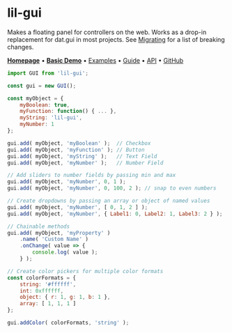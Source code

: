 # lil-gui

Makes a floating panel for controllers on the web. Works as a drop-in replacement for dat.gui in most projects. See [Migrating](https://lil-gui.georgealways.com/#Migrating) for a list of breaking changes.

[**Homepage**](https://lil-gui.georgealways.com/) •
[**Basic Demo**](https://lil-gui.georgealways.com/examples/basic/) •
[Examples](https://lil-gui.georgealways.com/#Examples) •
[Guide](https://lil-gui.georgealways.com/#Guide) •
[API](https://lil-gui.georgealways.com/#API) •
[GitHub](https://github.com/georgealways/lil-gui)

```js
import GUI from 'lil-gui'; 

const gui = new GUI();

const myObject = {
	myBoolean: true,
	myFunction: function() { ... },
	myString: 'lil-gui',
	myNumber: 1
};

gui.add( myObject, 'myBoolean' );  // Checkbox
gui.add( myObject, 'myFunction' ); // Button
gui.add( myObject, 'myString' );   // Text Field
gui.add( myObject, 'myNumber' );   // Number Field

// Add sliders to number fields by passing min and max
gui.add( myObject, 'myNumber', 0, 1 );
gui.add( myObject, 'myNumber', 0, 100, 2 ); // snap to even numbers

// Create dropdowns by passing an array or object of named values
gui.add( myObject, 'myNumber', [ 0, 1, 2 ] );
gui.add( myObject, 'myNumber', { Label1: 0, Label2: 1, Label3: 2 } );

// Chainable methods
gui.add( myObject, 'myProperty' )
	.name( 'Custom Name' )
	.onChange( value => {
		console.log( value );
	} );

// Create color pickers for multiple color formats
const colorFormats = {
	string: '#ffffff',
	int: 0xffffff,
	object: { r: 1, g: 1, b: 1 },
	array: [ 1, 1, 1 ]
};

gui.addColor( colorFormats, 'string' );
```

